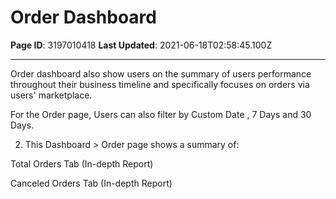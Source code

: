 # Order Dashboard

**Page ID**: 3197010418
**Last Updated**: 2021-06-18T02:58:45.100Z

---

Order dashboard also show users on the summary of users performance throughout their business timeline and specifically focuses on orders via users' marketplace.

For the Order page, Users can also filter by Custom Date , 7 Days and 30 Days.

2. This Dashboard  > Order page shows a summary of:

Total Orders Tab (In-depth Report)

Canceled Orders Tab (In-depth Report)
